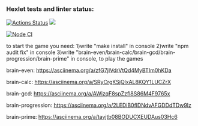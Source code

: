 ### Hexlet tests and linter status:
[![Actions Status](https://github.com/billiboba1/frontend-project-lvl1/workflows/hexlet-check/badge.svg)](https://github.com/billiboba1/frontend-project-lvl1/actions)
<a href="https://codeclimate.com/github/codeclimate/codeclimate/maintainability"><img src="https://api.codeclimate.com/v1/badges/a99a88d28ad37a79dbf6/maintainability" /></a>

[![Node CI](https://github.com/billiboba1/frontend-project-lvl1/actions/workflows/github-actions-demo.yml/badge.svg)](https://github.com/billiboba1/frontend-project-lvl1/actions/workflows/github-actions-demo.yml)


to start the game you need: 
1)write "make install" in console
2)write "npm audit fix" in console
3)write "brain-even/brain-calc/brain-gcd/brain-progression/brain-prime" in console, to play the games

brain-even: https://asciinema.org/a/zfG7jIVdrVtQd4MyBTIm0hKDa

brain-calc: https://asciinema.org/a/SRyCrgKSjQlxAL8KQY1LUCZrX

brain-gcd: https://asciinema.org/a/AWizqF8spZzfl8S86M4F9765x

brain-progression: https://asciinema.org/a/2LEDiB0flDNdvAFGDDdTDw9lz

brain-prime: https://asciinema.org/a/tavjtb08BODUCXEUDAus03Hc6
